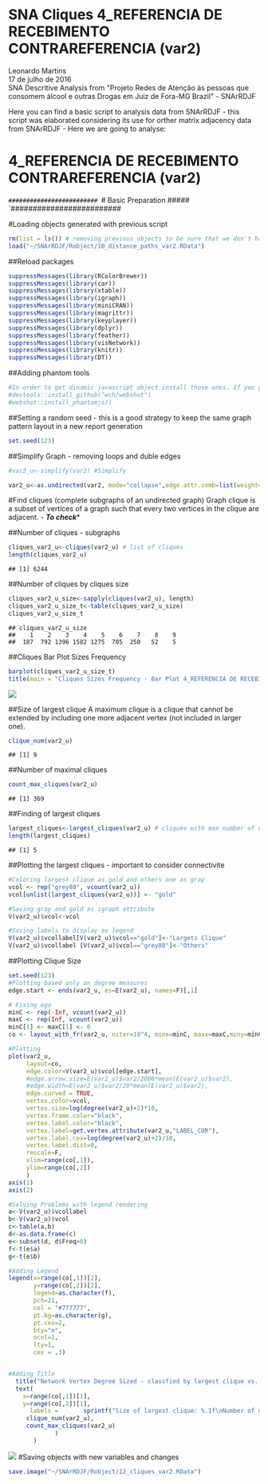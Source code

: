 # SNA Cliques 4_REFERENCIA DE RECEBIMENTO CONTRAREFERENCIA (var2)
Leonardo Martins  
17 de julho de 2016  
SNA Descritive Analysis from "Projeto Redes de Atenção às pessoas que consomem álcool e outras Drogas em Juiz de Fora-MG   Brazil"  - SNArRDJF

Here you can find a basic script to analysis data from SNArRDJF - this script was elaborated considering its use for orther matrix adjacency data from SNArRDJF - Here we are going to analyse:

# 4_REFERENCIA DE RECEBIMENTO CONTRAREFERENCIA (var2)

`#########################
`# Basic Preparation #####
`#########################

#Loading objects generated with previous script 

```r
rm(list = ls()) # removing previous objects to be sure that we don't have objects conflicts name
load("~/SNArRDJF/Robject/10_distance_paths_var2.RData")
```
##Reload packages

```r
suppressMessages(library(RColorBrewer))
suppressMessages(library(car))
suppressMessages(library(xtable))
suppressMessages(library(igraph))
suppressMessages(library(miniCRAN))
suppressMessages(library(magrittr))
suppressMessages(library(keyplayer))
suppressMessages(library(dplyr))
suppressMessages(library(feather))
suppressMessages(library(visNetwork))
suppressMessages(library(knitr))
suppressMessages(library(DT))
```
##Adding phantom tools

```r
#In order to get dinamic javascript object install those ones. If you get problems installing go to Stackoverflow.com and type your error to discover what to do. In some cases the libraries need to be intalled in outside R libs.
#devtools::install_github("wch/webshot")
#webshot::install_phantomjs()
```
##Setting a random seed - this is a good strategy to keep the same graph pattern layout in a new report generation

```r
set.seed(123)
```

##Simplify Graph - removing loops and duble edges 

```r
#var2_u<-simplify(var2) #Simplify

var2_u<-as.undirected(var2, mode="collapse",edge.attr.comb=list(weight="mean","ignore"))
```

#Find cliques (complete subgraphs of an undirected graph)
Graph clique is a subset of vertices of a graph such that every two vertices in the clique are adjacent. - ***To check****

##Number of cliques - subgraphs

```r
cliques_var2_u<-cliques(var2_u) # list of cliques 
length(cliques_var2_u)
```

```
## [1] 6244
```
##Number of cliques by cliques size

```r
cliques_var2_u_size<-sapply(cliques(var2_u), length) 
cliques_var2_u_size_t<-table(cliques_var2_u_size)
cliques_var2_u_size_t
```

```
## cliques_var2_u_size
##    1    2    3    4    5    6    7    8    9 
##  187  792 1396 1582 1275  705  250   52    5
```

##Cliques Bar Plot Sizes Frequency

```r
barplot(cliques_var2_u_size_t)
title(main = "Cliques Sizes Frequency - Bar Plot 4_REFERENCIA DE RECEBIMENTO CONTRAREFERENCIA (var2)", font.main = 4)
```

![](4_REFERENCIA_DE_RECEBIMENTO_CONTRAREFERENCIA_12_cliques_files/figure-html/unnamed-chunk-8-1.png)<!-- -->

##Size of largest clique 
A maximum clique is a clique that cannot be extended by including one more adjacent vertex (not included in larger one). 

```r
clique_num(var2_u)
```

```
## [1] 9
```
##Number of maximal cliques

```r
count_max_cliques(var2_u)
```

```
## [1] 369
```
##Finding of largest cliques

```r
largest_cliques<-largest_cliques(var2_u) # cliques with max number of nodes
length(largest_cliques)
```

```
## [1] 5
```

##Plotting the largest cliques - important to consider connectivite 

```r
#Coloring largest clique as gold and others one as gray
vcol <- rep("grey80", vcount(var2_u))
vcol[unlist(largest_cliques(var2_u))] <- "gold"

#Saving gray and gold as igraph attribute
V(var2_u)$vcol<-vcol

#Saving labels to display as legend
V(var2_u)$vcollabel[V(var2_u)$vcol=="gold"]<-"Largets Clique"
V(var2_u)$vcollabel [V(var2_u)$vcol=="grey80"]<-"Others"
```
##Plotting Clique Size

```r
set.seed(123)
#Plotting based only on degree measures 
edge.start <- ends(var2_u, es=E(var2_u), names=F)[,1]

# Fixing ego
minC <- rep(-Inf, vcount(var2_u))
maxC <- rep(Inf, vcount(var2_u))
minC[1] <- maxC[1] <- 0
co <- layout_with_fr(var2_u, niter=10^4, minx=minC, maxx=maxC,miny=minC, maxy=maxC, weights=E(var2_u)$var2)

#Plotting
plot(var2_u, 
     layout=co,
     edge.color=V(var2_u)$vcol[edge.start],
     #edge.arrow.size=E(var2_u)$var2/2000*mean(E(var2_u)$var2),
     #edge.width=E(var2_u)$var2/20*mean(E(var2_u)$var2),
     edge.curved = TRUE,
     vertex.color=vcol,
     vertex.size=log(degree(var2_u)+2)*10,
     vertex.frame.color="black",
     vertex.label.color="black",
     vertex.label=get.vertex.attribute(var2_u,"LABEL_COR"),
     vertex.label.cex=log(degree(var2_u)+2)/10,
     vertex.label.dist=0,
     rescale=F,
     xlim=range(co[,1]), 
     ylim=range(co[,2])
     )
axis(1)
axis(2)

#Solving Problems with legend rendering 
a<-V(var2_u)$vcollabel
b<-V(var2_u)$vcol
c<-table(a,b)
d<-as.data.frame(c)
e<-subset(d, d$Freq>0)
f<-t(e$a)
g<-t(e$b)

#Adding Legend
legend(x=range(co[,1])[2], 
       y=range(co[,2])[2],
       legend=as.character(f),
       pch=21,
       col = "#777777", 
       pt.bg=as.character(g),
       pt.cex=2,
       bty="n", 
       ncol=1,
       lty=1,
       cex = .3)


#Adding Title
  title("Network Vertex Degree Sized - classfied by largest clique vs. others", sub = "Source: from authors ")  
  text( 
    x=range(co[,1])[1],
    y=range(co[,2])[1], 
      labels =       sprintf("Size of largest clique: %.1f\nNumber of maximal cliques: %.1f",
     clique_num(var2_u), 
     count_max_cliques(var2_u)
             )
       )
```

![](4_REFERENCIA_DE_RECEBIMENTO_CONTRAREFERENCIA_12_cliques_files/figure-html/unnamed-chunk-13-1.png)<!-- -->
#Saving objects with new variables and changes

```r
save.image("~/SNArRDJF/Robject/12_cliques_var2.RData") 
```


